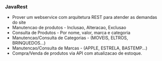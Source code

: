 ### JavaRest

- Prover um webservice com arquitetura REST para atender as demandas do site
- Manutencao de produtos - Inclusao, Alteracao, Exclusao
- Consulta de Produtos - Por nome, valor, marca e categoria
- Manutencao/Consulta de Categorias - (MOVEIS, ELTROS, BRINQUEDOS...)
- Manutencao/Consulta de Marcas - (APPLE, ESTRELA, BASTEMP...)
- Compra/Venda de produtos via API com atualizacao de estoque.
